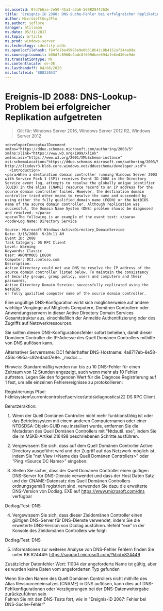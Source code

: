 ```yaml
---
ms.assetid: 0fd7b6aa-3e50-45a3-a3a6-56982844363e
title: 'Ereignis-ID 2088: DNS-Suche-Fehler bei erfolgreicher Replikation'
author: MicrosoftGuyJFlo
ms.author: joflore
manager: mtillman
ms.date: 05/31/2017
ms.topic: article
ms.prod: windows-server
ms.technology: identity-adds
ms.openlocfilehash: f84fd7be45995e9e0b318b42c8b4152af244a9da
ms.sourcegitcommit: b00d7c8968c4adc8f699dbee694afe6ed36bc9de
ms.translationtype: MT
ms.contentlocale: de-DE
ms.lasthandoff: 04/08/2020
ms.locfileid: "80823053"
---
```

# <a name="event-id-2088-dns-lookup-failure-occurred-with-replication-success"></a>Ereignis-ID 2088: DNS-Lookup-Problem bei erfolgreicher Replikation aufgetreten

>Gilt für: Windows Server 2016, Windows Server 2012 R2, Windows Server 2012

    
    <developerConceptualDocument xmlns="https://ddue.schemas.microsoft.com/authoring/2003/5" xmlns:xlink="https://www.w3.org/1999/xlink" xmlns:xsi="https://www.w3.org/2001/XMLSchema-instance" xsi:schemaLocation="https://ddue.schemas.microsoft.com/authoring/2003/5 http://clixdevr3.blob.core.windows.net/ddueschema/developer.xsd">
      <introduction>
    <para>When a destination domain controller running Windows Server 2003 with Service Pack 1 (SP1) receives Event ID 2088 in the Directory Service event log, attempts to resolve the globally unique identifier (GUID) in the alias (CNAME) resource record to an IP address for the source domain controller failed. However, the destination domain controller tried other means to resolve the name and succeeded by using either the fully qualified domain name (FQDN) or the NetBIOS name of the source domain controller. Although replication was successful, the Domain Name System (DNS) problem should be diagnosed and resolved. </para>
    <para>The following is an example of the event text: </para>
    <code>Log Name: Directory Service

    Source: Microsoft-Windows-ActiveDirectory_DomainService
    Date: 3/15/2008  9:20:11 AM
    Event ID: 2088
    Task Category: DS RPC Client 
    Level: Warning
    Keywords: Classic
    User: ANONYMOUS LOGON
    Computer: DC3.contoso.com
    Description:
    Active Directory could not use DNS to resolve the IP address of the 
    source domain controller listed below. To maintain the consistency 
    of Security groups, group policy, users and computers and their passwords, 
    Active Directory Domain Services successfully replicated using the NetBIOS 
    or fully qualified computer name of the source domain controller. 

Eine ungültige DNS-Konfiguration wirkt sich möglicherweise auf andere wichtige Vorgänge auf Mitglieds Computern, Domänen Controllern oder Anwendungsservern in dieser Active Directory Domain Services Gesamtstruktur aus, einschließlich der Anmelde Authentifizierung oder des Zugriffs auf Netzwerkressourcen. 

Sie sollten diesen DNS-Konfigurationsfehler sofort beheben, damit dieser Domänen Controller die IP-Adresse des Quell Domänen Controllers mithilfe von DNS auflösen kann. 

Alternativer Servername: DC1 fehlerhafter DNS-Hostname: 4a8717eb-8e58-456c-995a-c92e4add7e8e. _msdcs.... 

Hinweis: Standardmäßig werden nur bis zu 10 DNS-Fehler für einen Zeitraum von 12 Stunden angezeigt, auch wenn mehr als 10 Fehler auftreten.  Legen Sie den folgenden Wert für die Diagnose Registrierung auf 1 fest, um alle einzelnen Fehlerereignisse zu protokollieren: 

Registrierungs Pfad: hklm\system\currentcontrolset\services\ntds\diagnostics\22 DS RPC Client 

Benutzeraktion: 

1) Wenn der Quell Domänen Controller nicht mehr funktionsfähig ist oder das Betriebssystem mit einem anderen Computernamen oder einer NTDSDSA-Objekt-GUID neu installiert wurde, entfernen Sie die Metadaten des Quell Domänen Controllers mit "Ntdsutil. exe", indem Sie die im MSKB-Artikel 216498 beschriebenen Schritte ausführen. 

2) Vergewissern Sie sich, dass auf dem Quell Domänen Controller Active Directory ausgeführt wird und der Zugriff auf das Netzwerk möglich ist, indem Sie "net View \\&lt;Name des Quell Domänen Controllers&gt;" oder "Ping &lt;Source DC Name&gt;" eingeben. 

3) Stellen Sie sicher, dass der Quell Domänen Controller einen gültigen DNS-Server für DNS-Dienste verwendet und dass der Host Daten Satz und der CNAME-Datensatz des Quell Domänen Controllers ordnungsgemäß registriert sind. verwenden Sie dazu die erweiterte DNS-Version von Dcdiag. EXE auf <https://www.microsoft.com/dns> verfügbar 

Dcdiag/Test: DNS 

4) Vergewissern Sie sich, dass dieser Zieldomänen Controller einen gültigen DNS-Server für DNS-Dienste verwendet, indem Sie die erweiterte DNS-Version von Dcdiag ausführen. Befehl "exe" in der Konsole des Zieldomänen Controllers wie folgt: 

Dcdiag/Test: DNS 

5) Informationen zur weiteren Analyse von DNS-Fehler Fehlern finden Sie unter KB 824449: <https://support.microsoft.com/?kbid=824449> 

Zusätzlicher Datenfehler Wert: 11004 der angeforderte Name ist gültig, aber es wurden keine Daten vom angeforderten Typ gefunden</code> </introduction>
  <section>
    <title>Diagnose</title>
    <content>
      <para>Wenn Sie den Namen des Quell Domänen Controllers nicht mithilfe des Alias Ressourceneinsatzes (CNAME) in DNS auflösen, kann dies auf DNS-Fehlkonfigurationen oder Verzögerungen bei der DNS-Datenweitergabe zurückzuführen sein.</para>
    </content>
  </section>
  <section>
    <title>Auflösung</title>
    <content>
      <para>Fahren Sie mit den DNS-Tests fort, wie in &quot;<link xlink:href="85b1d179-f53e-4f95-b0b8-5b1c096a8076">Ereignis-ID 2087: Fehler bei DNS-Suche-Fehler</link>&quot;</para>
    </content>
  </section>
  <relatedTopics />
</developerConceptualDocument>


